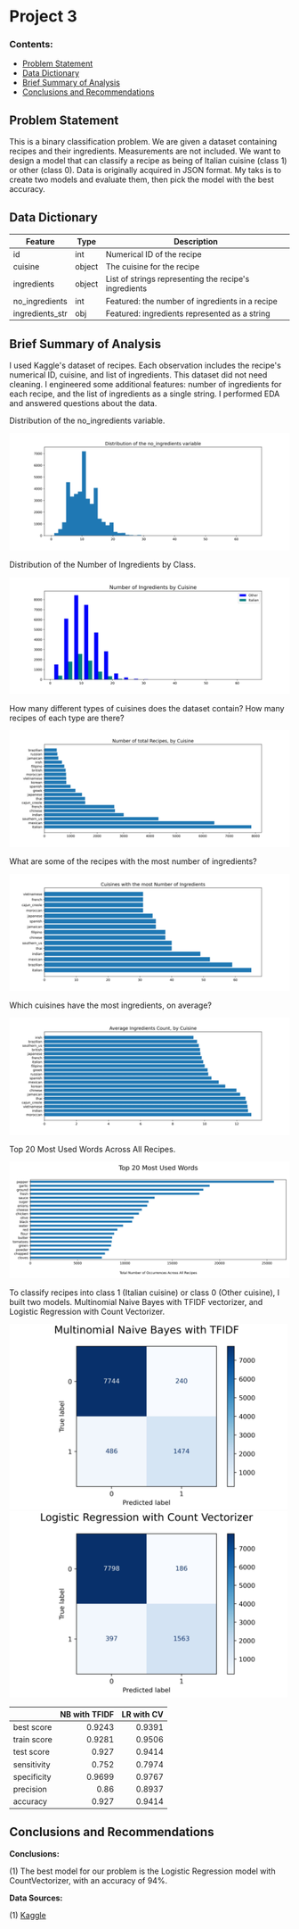 # Project 3


### Contents:
- [Problem Statement](#Problem-Statement)
- [Data Dictionary](#Data-Dictionary)
- [Brief Summary of Analysis](#Brief-Summary-of-Analysis)
- [Conclusions and Recommendations](#Conclusions-and-Recommendations)


## Problem Statement

This is a binary classification problem. We are given a dataset containing recipes and their ingredients. Measurements are not included. We want to design a model that can classify a recipe as being of Italian cuisine (class 1) or other (class 0). Data is originally acquired in JSON format. My taks is to create two models and evaluate them, then pick the model with the best accuracy.

## Data Dictionary

|Feature|Type|Description|
|---|---|---|
|id|int|Numerical ID of the recipe|
|cuisine|object|The cuisine for the recipe|
|ingredients|object|List of strings representing the recipe's ingredients|
|no_ingredients|int|Featured: the number of ingredients in a recipe|
|ingredients_str|obj|Featured: ingredients represented as a string|

## Brief Summary of Analysis

I used Kaggle's dataset of recipes. Each observation includes the recipe's numerical ID, cuisine, and list of ingredients. This dataset did not need cleaning. I engineered some additional features: number of ingredients for each recipe, and the list of ingredients as a single string. I performed EDA and answered questions about the data.

Distribution of the no_ingredients variable.

![Fig4](./images/fig4.jpg)

Distribution of the Number of Ingredients by Class.

![Fig7](./images/fig7.jpg)

How many different types of cuisines does the dataset contain? How many recipes of each type are there?

![Fig1](./images/fig1.jpg)

What are some of the recipes with the most number of ingredients?

![Fig2](./images/fig2.jpg)

Which cuisines have the most ingredients, on average?

![Fig3](./images/fig3.jpg)

Top 20 Most Used Words Across All Recipes.

![Fig8](./images/fig8.jpg)

To classify recipes into class 1 (Italian cuisine) or class 0 (Other cuisine), I built two models. Multinomial Naive Bayes with TFIDF vectorizer, and Logistic Regression with Count Vectorizer.

<img src="./images/fig5.jpg" alt="centered image" width="500"/>
<img src="./images/fig6.jpg" alt="centered image" width="500"/> 

|             |   NB with TFIDF |   LR with CV |
|:------------|----------------:|-------------:|
| best score  |          0.9243 |       0.9391 |
| train score |          0.9281 |       0.9506 |
| test score  |          0.927  |       0.9414 |
| sensitivity |          0.752  |       0.7974 |
| specificity |          0.9699 |       0.9767 |
| precision   |          0.86   |       0.8937 |
| accuracy    |          0.927  |       0.9414 |

## Conclusions and Recommendations

**Conclusions:**  

(1) The best model for our problem is the Logistic Regression model with CountVectorizer, with an accuracy of 94%.

**Data Sources:**  

(1) [Kaggle](https://www.kaggle.com/c/whats-cooking/data?select=train.json.zip)